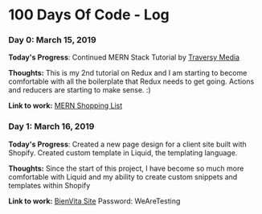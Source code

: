 # 100 Days Of Code - Log

### Day 0: March 15, 2019 

**Today's Progress**: Continued MERN Stack Tutorial by [Traversy Media](https://www.youtube.com/watch?v=PBTYxXADG_k&list=PLillGF-RfqbbiTGgA77tGO426V3hRF9iE)

**Thoughts:** This is my 2nd tutorial on Redux and I am starting to become comfortable with all the boilerplate that Redux needs to get going. Actions and reducers are starting to make sense. :)

**Link to work:** [MERN Shopping List](https://murmuring-wildwood-28203.herokuapp.com/)

### Day 1: March 16, 2019

**Today's Progress**: Created a new page design for a client site built with Shopify. Created custom template in Liquid, the templating language.

**Thoughts:** Since the start of this project, I have become so much more comfortable with Liquid and my ability to create custom snippets and templates within Shopify

**Link to work:** [BienVita Site](https://bienvitaus.myshopify.com) Password: WeAreTesting

